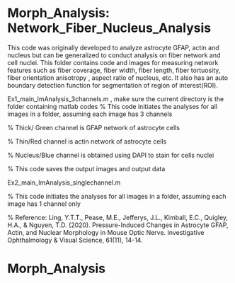 # Morph_Analysis: Network_Fiber_Nucleus_Analysis

This code was originally developed to analyze astrocyte GFAP, actin and nucleus but can be generalized to conduct analysis on fiber network and cell nuclei.
This folder contains code and images for measuring network features such as fiber coverage, fiber width, fiber length, fiber tortuosity, fiber  orientation anisotropy , aspect ratio of nucleus, etc. It also has an auto boundary detection function for segmentation of region of interest(ROI). 

Ex1_main_ImAnalysis_3channels.m  , make sure the current directory is the folder containing matlab codes
% This code initiates the analyses for all images in a folder, assuming each image has 3 channels

% Thick/ Green channel is GFAP network of astrocyte cells

% Thin/Red channel is actin network of astrocyte cells

% Nucleus/Blue channel is obtained using DAPI to stain for cells nuclei

% This code saves the output images and output data 

Ex2_main_ImAnalysis_singlechannel.m

% This code initiates the analyses for all images in a folder, assuming each image has 1 channel only

% Reference: Ling, Y.T.T., Pease, M.E., Jefferys, J.L., Kimball, E.C., Quigley, H.A., & Nguyen, T.D. (2020). Pressure-Induced Changes in Astrocyte GFAP, Actin, and Nuclear  Morphology in Mouse Optic Nerve. Investigative Ophthalmology & Visual Science, 61(11), 14-14.

# Morph_Analysis
